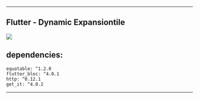 ----

## Flutter - Dynamic Expansiontile
![](https://github.com/birhos/Flutter-Dynamic-Expansiontile/blob/master/Screenshot.gif?raw=true)
  
## dependencies:

```
equatable: ^1.2.0
flutter_bloc: ^4.0.1
http: ^0.12.1
get_it: ^4.0.2
```

----
